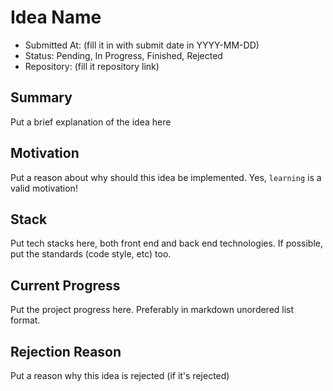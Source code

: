 # Idea Name

- Submitted At: (fill it in with submit date in YYYY-MM-DD)
- Status: Pending, In Progress, Finished, Rejected
- Repository: (fill it repository link)

## Summary

Put a brief explanation of the idea here

## Motivation

Put a reason about why should this idea be implemented. Yes, `learning` is a valid motivation!

## Stack

Put tech stacks here, both front end and back end technologies.
If possible, put the standards (code style, etc) too.

## Current Progress

Put the project progress here. Preferably in markdown unordered list format.

## Rejection Reason

Put a reason why this idea is rejected (if it's rejected)
